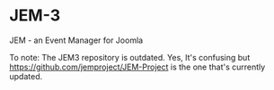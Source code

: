 # JEM-3
JEM - an Event Manager for Joomla

To note:  The JEM3 repository is outdated.
Yes, It's confusing but https://github.com/jemproject/JEM-Project  is the one that's currently updated.

